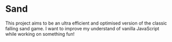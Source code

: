 # Sand

This project aims to be an ultra efficient and optimised version of the classic falling sand game. I want to improve my understand of vanilla JavaScript while working on something fun!
